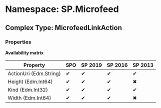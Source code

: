 # Namespace: SP.Microfeed

## Complex Type: MicrofeedLinkAction

### Properties

**Availability matrix**

Property | SPO | SP 2019 | SP 2016 | SP 2013
----------|-----|---------|---------|--------
ActionUri (Edm.String) | ✔ | ✔ | ✔ | ✔
Height (Edm.Int64) | ✔ | ✔ | ✔ | ✖
Kind (Edm.Int32) | ✔ | ✔ | ✔ | ✔
Width (Edm.Int64) | ✔ | ✔ | ✔ | ✖
